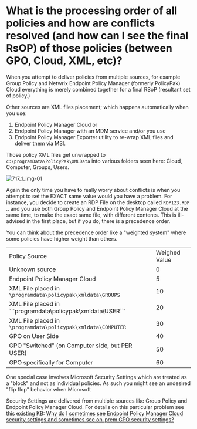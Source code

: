 # What is the processing order of all policies and how are conflicts resolved (and how can I see the final RsOP) of those policies (between GPO, Cloud, XML, etc)?

When you attempt to deliver policies from multiple sources, for example Group Policy and Netwrix
Endpoint Policy Manager (formerly PolicyPak) Cloud everything is merely combined together for a
final RSoP (resultant set of policy.)

Other sources are XML files placement; which happens automatically when you use:

1. Endpoint Policy Manager Cloud or
2. Endpoint Policy Manager with an MDM service and/or you use
3. Endpoint Policy Manager Exporter utility to re-wrap XML files and deliver them via MSI.

Those policy XML files get unwrapped to` c:\programData\PolicyPak\XMLData` into various folders seen
here: Cloud, Computer, Groups, Users.

![717_1_img-01](/img/product_docs/endpointpolicymanager/endpointpolicymanager/troubleshooting/717_1_img-01.webp)

Again the only time you have to really worry about conflicts is when you attempt to set the EXACT
same value would you have a problem. For instance, you decide to create an RDP File on the desktop
called `RDP123.RDP `.. and you use both Group Policy and Endpoint Policy Manager Cloud at the same
time, to make the exact same file, with different contents. This is ill-advised in the first place,
but if you do, there is a precedence order.

You can think about the precedence order like a "weighted system" where some policies have higher
weight than others.

|                                                              |               |
| ------------------------------------------------------------ | ------------- |
| Policy Source                                                | Weighed Value |
| Unknown source                                               | 0             |
| Endpoint Policy Manager Cloud                                | 5             |
| XML File placed in` \programdata\policypak\xmldata\GROUPS`   | 10            |
| XML File placed in \```programdata\policypak\xmldata\USER``` | 20            |
| XML File placed in` \programdata\policypak\xmldata\COMPUTER` | 30            |
| GPO on User Side                                             | 40            |
| GPO "Switched" (on Computer side, but PER USER)              | 50            |
| GPO specifically for Computer                                | 60            |

One special case involves Microsoft Security Settings which are treated as a "block" and not as
individual policies. As such you might see an undesired "flip flop" behavior when Microsoft

Security Settings are delivered from multiple sources like Group Policy and Endpoint Policy Manager
Cloud. For details on this particular problem see this existing KB:
[Why do I sometimes see Endpoint Policy Manager Cloud security settings and sometimes see on-prem GPO security settings?](/docs/endpointpolicymanager/endpointpolicymanager/troubleshooting/gpoexport/onpremisecloud.md)
